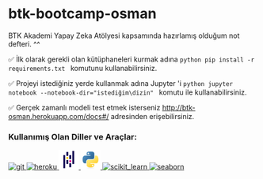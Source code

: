# btk-bootcamp-osman
 BTK Akademi Yapay Zeka Atölyesi kapsamında hazırlamış olduğum not defteri. ^^
 
  ✅ İlk olarak gerekli olan kütüphaneleri kurmak adına  ```python pip install -r requirements.txt ``` komutunu kullanabilirsiniz.
  
  ✅ Projeyi istediğiniz yerde kullanmak adına Jupyter 'i ```python jupyter notebook --notebook-dir="istediğim\dizin" ``` komutu ile kullanabilirsiniz.             
 
  ✅ Gerçek zamanlı modeli test etmek isterseniz http://btk-osman.herokuapp.com/docs#/ adresinden erişebilirsiniz.
 
<h3 align="left">Kullanımış Olan Diller ve Araçlar:</h3>
<p align="left"> <a href="https://git-scm.com/" target="_blank" rel="noreferrer"> <img src="https://www.vectorlogo.zone/logos/git-scm/git-scm-icon.svg" alt="git" width="40" height="40"/> </a> <a href="https://heroku.com" target="_blank" rel="noreferrer"> <img src="https://www.vectorlogo.zone/logos/heroku/heroku-icon.svg" alt="heroku" width="40" height="40"/> </a> <a href="https://pandas.pydata.org/" target="_blank" rel="noreferrer"> <img src="https://raw.githubusercontent.com/devicons/devicon/2ae2a900d2f041da66e950e4d48052658d850630/icons/pandas/pandas-original.svg" alt="pandas" width="40" height="40"/> </a> <a href="https://www.python.org" target="_blank" rel="noreferrer"> <img src="https://raw.githubusercontent.com/devicons/devicon/master/icons/python/python-original.svg" alt="python" width="40" height="40"/> </a> <a href="https://scikit-learn.org/" target="_blank" rel="noreferrer"> <img src="https://upload.wikimedia.org/wikipedia/commons/0/05/Scikit_learn_logo_small.svg" alt="scikit_learn" width="40" height="40"/> </a> <a href="https://seaborn.pydata.org/" target="_blank" rel="noreferrer"> <img src="https://seaborn.pydata.org/_images/logo-mark-lightbg.svg" alt="seaborn" width="40" height="40"/> </a> </p>
